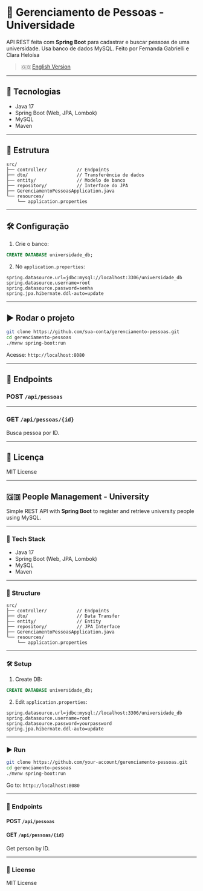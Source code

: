 # 👥 Gerenciamento de Pessoas - Universidade

API REST feita com **Spring Boot** para cadastrar e buscar pessoas de uma universidade. Usa banco de dados MySQL.
Feito por Fernanda Gabrielli e Clara Heloísa

> 🇬🇧 [English Version](#people-management---university)

---

## 🚀 Tecnologias

- Java 17  
- Spring Boot (Web, JPA, Lombok)  
- MySQL  
- Maven

---

## 📁 Estrutura

```
src/
├── controller/           // Endpoints
├── dto/                  // Transferência de dados
├── entity/               // Modelo de banco
├── repository/           // Interface do JPA
├── GerenciamentoPessoasApplication.java
└── resources/
    └── application.properties
```

---

## 🛠️ Configuração

1. Crie o banco:
```sql
CREATE DATABASE universidade_db;
```

2. No `application.properties`:
```properties
spring.datasource.url=jdbc:mysql://localhost:3306/universidade_db
spring.datasource.username=root
spring.datasource.password=senha
spring.jpa.hibernate.ddl-auto=update
```

---

## ▶️ Rodar o projeto

```bash
git clone https://github.com/sua-conta/gerenciamento-pessoas.git
cd gerenciamento-pessoas
./mvnw spring-boot:run
```

Acesse: `http://localhost:8080`

---

## 📡 Endpoints

### POST `/api/pessoas`


---

### GET `/api/pessoas/{id}`

Busca pessoa por ID.

---

## 📄 Licença

MIT License

---

## 🇬🇧 People Management - University

Simple REST API with **Spring Boot** to register and retrieve university people using MySQL.

---

### 🚀 Tech Stack

- Java 17  
- Spring Boot (Web, JPA, Lombok)  
- MySQL  
- Maven

---

### 📁 Structure

```
src/
├── controller/           // Endpoints
├── dto/                  // Data Transfer
├── entity/               // Entity
├── repository/           // JPA Interface
├── GerenciamentoPessoasApplication.java
└── resources/
    └── application.properties
```

---

### 🛠️ Setup

1. Create DB:
```sql
CREATE DATABASE universidade_db;
```

2. Edit `application.properties`:
```properties
spring.datasource.url=jdbc:mysql://localhost:3306/universidade_db
spring.datasource.username=root
spring.datasource.password=yourpassword
spring.jpa.hibernate.ddl-auto=update
```

---

### ▶️ Run

```bash
git clone https://github.com/your-account/gerenciamento-pessoas.git
cd gerenciamento-pessoas
./mvnw spring-boot:run
```

Go to: `http://localhost:8080`

---

### 📡 Endpoints

#### POST `/api/pessoas`


#### GET `/api/pessoas/{id}`

Get person by ID.

---

### 📄 License

MIT License
